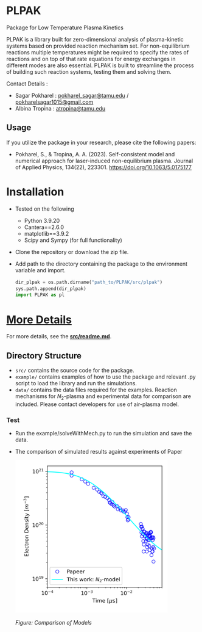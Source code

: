 # PLPAK
Package for Low Temperature Plasma Kinetics

PLPAK is a library built for zero-dimensional analysis of plasma-kinetic systems based on provided reaction mechanism set. For non-equilibrium reactions multiple temperatures might be required to specify the rates of reactions and on top of that rate equations for energy exchanges in different modes are also essential. PLPAK is built to streamline the process of building such reaction systems, testing them and solving them.

Contact Details :
* Sagar Pokharel : pokharel_sagar@tamu.edu / pokharelsagar1015@gmail.com
* Albina Tropina : atropina@tamu.edu

## Usage
If you utilize the package in your research, please cite the following papers:
- Pokharel, S., & Tropina, A. A. (2023). Self-consistent model and numerical approach for laser-induced non-equilibrium plasma. Journal of Applied Physics, 134(22), 223301. https://doi.org/10.1063/5.0175177




# Installation
- Tested on the following
    - Python 3.9.20
    - Cantera==2.6.0
    - matplotlib==3.9.2
    - Scipy and Sympy (for full functionality) 

- Clone the repository or download the zip file.
- Add path to the directory containing the package to the environment variable and import.
    ```python
    dir_plpak = os.path.dirname("path_to/PLPAK/src/plpak")
    sys.path.append(dir_plpak)
    import PLPAK as pl
    ```

# **[More Details](./src/readme.md)**
For more details, see the **[src/readme.md](./src/readme.md)**.

## Directory Structure

- `src/` contains the source code for the package.
- `example/` contains examples of how to use the package and relevant .py script to load the library and run the simulations.
- `data/` contains the data files required for the examples. Reaction mechanisms for $N_2$-plasma and experimental data for comparison are included. Please contact developers for use of air-plasma model.


### Test
- Run the example/solveWithMech.py to run the simulation and save the data.
- The comparison of simulated results against experiments of Paper

    <img src="./examples/compModelsN2.png" alt="Comparison of Models" width="400"/>

    *Figure: Comparison of Models*
